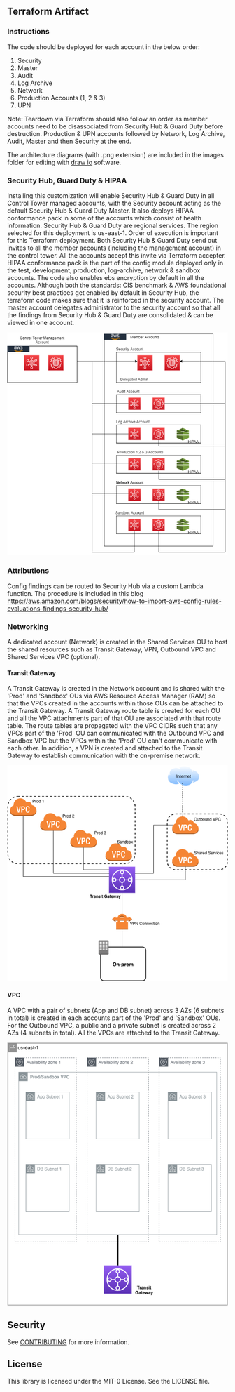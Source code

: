 ## Terraform Artifact

### Instructions
The code should be deployed for each account in the below order:

1.	Security
2.	Master
3.	Audit
4.	Log Archive
5.	Network
6.	Production Accounts (1, 2 & 3)
7.	UPN

Note: Teardown via Terraform should also follow an order as member accounts need to be disassociated from Security Hub & Guard Duty before destruction. Production & UPN accounts followed by Network, Log Archive, Audit, Master and then Security at the end.

The architecture diagrams (with .png extension) are included in the images folder for editing with [draw io](https://www.diagrams.net/) software.


### Security Hub, Guard Duty & HIPAA

Installing this customization will enable Security Hub & Guard Duty in all Control Tower managed accounts, with the Security account acting as the default Security Hub & Guard Duty Master. It also deploys HIPAA conformance pack in some of the accounts which consist of health information.
Security Hub & Guard Duty are regional services. The region selected for this deployment is us-east-1. Order of execution is important for this Terraform deployment. Both Security Hub & Guard Duty send out invites to all the member accounts (including the management account) in the control tower. All the accounts accept this invite via Terraform accepter. HIPAA conformance pack is the part of the config module deployed only in the test, development, production, log-archive, network & sandbox accounts.
The code also enables ebs encryption by default in all the accounts. Although both the standards: CIS benchmark & AWS foundational security best practices get enabled by default in Security Hub, the terraform code makes sure that it is reinforced in the security account. The master account delegates administrator to the security account so that all the findings from Security Hub & Guard Duty are consolidated & can be viewed in one account.

![Logical Flow](images/drawio_Security.png)

### Attributions

Config findings can be routed to Security Hub via a custom Lambda function. The procedure is included in this blog
https://aws.amazon.com/blogs/security/how-to-import-aws-config-rules-evaluations-findings-security-hub/


### Networking

A dedicated account (Network) is created in the Shared Services OU to host the shared resources such as Transit Gateway, VPN, Outbound VPC and Shared Services VPC (optional). 

#### Transit Gateway

A Transit Gateway is created in the Network account and is shared with the 'Prod' and 'Sandbox' OUs via AWS Resource Access Manager (RAM) so that the VPCs created in the accounts within those OUs can be attached to the Transit Gateway. A Transit Gateway route table is created for each OU and all the VPC attachments part of that OU are associated with that route table. The route tables are propagated with the VPC CIDRs such that any VPCs part of the 'Prod' OU can communicated with the Outbound VPC and Sandbox VPC but the VPCs within the 'Prod' OU can't communicate with each other. In addition, a VPN is created and attached to the Transit Gateway to establish communication with the on-premise network.

![Transit Gateway](images/drawio_Network-Architecture.png)

#### VPC

A VPC with a pair of subnets (App and DB subnet) across 3 AZs (6 subnets in total) is created in each accounts part of the 'Prod' and 'Sandbox' OUs. For the Outbound VPC, a public and a private subnet is created across 2 AZs (4 subnets in total). All the VPCs are attached to the Transit Gateway.

![VPC](images/drawio_Baseline-VPC.png)

## Security

See [CONTRIBUTING](CONTRIBUTING.md#security-issue-notifications) for more information.

## License

This library is licensed under the MIT-0 License. See the LICENSE file.

